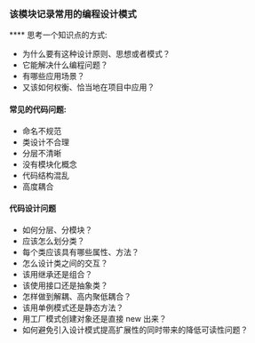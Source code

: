 ### 该模块记录常用的编程设计模式

**** 思考一个知识点的方式:

- 为什么要有这种设计原则、思想或者模式？
- 它能解决什么编程问题？
- 有哪些应用场景？
- 又该如何权衡、恰当地在项目中应用？

#### 常见的代码问题:

- 命名不规范
- 类设计不合理
- 分层不清晰
- 没有模块化概念
- 代码结构混乱
- 高度耦合

#### 代码设计问题

- 如何分层、分模块？
- 应该怎么划分类？
- 每个类应该具有哪些属性、方法？
- 怎么设计类之间的交互？
- 该用继承还是组合？
- 该使用接口还是抽象类？
- 怎样做到解耦、高内聚低耦合？
- 该用单例模式还是静态方法？
- 用工厂模式创建对象还是直接 new 出来？
- 如何避免引入设计模式提高扩展性的同时带来的降低可读性问题？